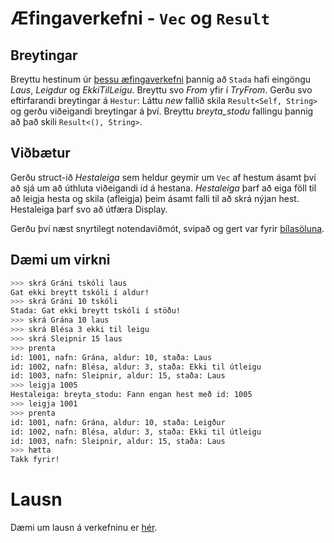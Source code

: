 # Æfingaverkefni - `Vec` og `Result`

## Breytingar

Breyttu hestinum úr [þessu æfingaverkefni](./klasar_enum.md) þannig að `Stada` hafi eingöngu *Laus*, *Leigdur* og *EkkiTilLeigu*. Breyttu svo *From* yfir í *TryFrom*. Gerðu svo eftirfarandi breytingar á `Hestur`: Láttu *new* fallið skila `Result<Self, String>` og gerðu viðeigandi breytingar á því. Breyttu *breyta_stodu* fallingu þannig að það skili `Result<(), String>`.

## Viðbætur

Gerðu struct-ið *Hestaleiga* sem heldur geymir um `Vec` af hestum ásamt því að sjá um að úthluta viðeigandi id á hestana. *Hestaleiga* þarf að eiga föll til að leigja hesta og skila (afleigja) þeim ásamt falli til að skrá nýjan hest. Hestaleiga þarf svo að útfæra Display.

Gerðu því næst snyrtilegt notendaviðmót, svipað og gert var fyrir [bílasöluna](../../Timar/bilasala/src/main.rs).

## Dæmi um virkni

```bash
>>> skrá Gráni tskóli laus
Gat ekki breytt tskóli í aldur!
>>> skrá Gráni 10 tskóli
Stada: Gat ekki breytt tskóli í stöðu!
>>> skrá Grána 10 laus
>>> skrá Blésa 3 ekki til leigu
>>> skrá Sleipnir 15 laus
>>> prenta
id: 1001, nafn: Grána, aldur: 10, staða: Laus
id: 1002, nafn: Blésa, aldur: 3, staða: Ekki til útleigu
id: 1003, nafn: Sleipnir, aldur: 15, staða: Laus
>>> leigja 1005 
Hestaleiga: breyta_stodu: Fann engan hest með id: 1005
>>> leigja 1001
>>> prenta
id: 1001, nafn: Grána, aldur: 10, staða: Leigður
id: 1002, nafn: Blésa, aldur: 3, staða: Ekki til útleigu
id: 1003, nafn: Sleipnir, aldur: 15, staða: Laus
>>> hætta
Takk fyrir!
```

# Lausn

Dæmi um lausn á verkefninu er [hér](./lausn_klasar_enum_vec/src/).

